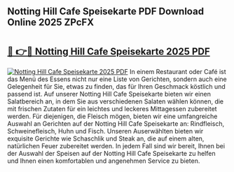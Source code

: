 ## Notting Hill Cafe Speisekarte PDF Download Online 2025 ZPcFX

# <h2><a href="http://gcb12n3.nevu.top/?p=Notting+Hill+Cafe+Speisekarte">🔗 👉🔴 Notting Hill Cafe Speisekarte 2025 PDF</a></h2>

[![Notting Hill Cafe Speisekarte 2025 PDF](https://i.imgur.com/dBaPXMq.png)](http://gcb12n3.nevu.top/?p=Notting+Hill+Cafe+Speisekarte)
In einem Restaurant oder Café ist das Menü des Essens nicht nur eine Liste von Gerichten, sondern auch eine Gelegenheit für Sie, etwas zu finden, das für Ihren Geschmack köstlich und passend ist. Auf unserer Notting Hill Cafe Speisekarte bieten wir einen Salatbereich an, in dem Sie aus verschiedenen Salaten wählen können, die mit frischen Zutaten für ein leichtes und leckeres Mittagessen zubereitet werden. Für diejenigen, die Fleisch mögen, bieten wir eine umfangreiche Auswahl an Gerichten auf der Notting Hill Cafe Speisekarte an: Rindfleisch, Schweinefleisch, Huhn und Fisch. Unseren Auserwählten bieten wir exquisite Gerichte wie Schaschlik und Steak an, die auf einem alten, natürlichen Feuer zubereitet werden. In jedem Fall sind wir bereit, Ihnen bei der Auswahl der Speisen auf der Notting Hill Cafe Speisekarte zu helfen und Ihnen einen komfortablen und angenehmen Service zu bieten.
